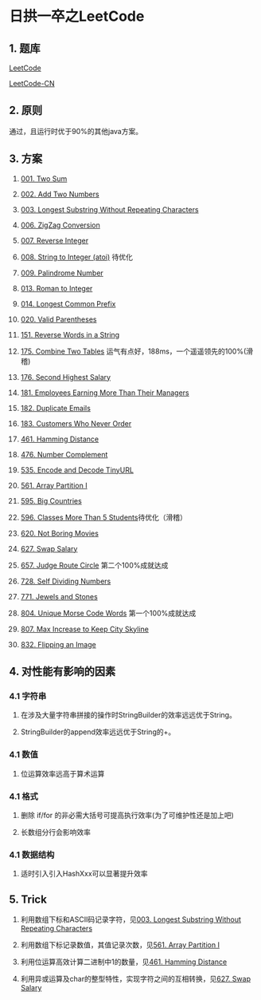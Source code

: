 # 日拱一卒之LeetCode

## 1. 题库
[LeetCode](https://leetcode.com/problemset/all/)

[LeetCode-CN](https://leetcode-cn.com/problemset/all/)

## 2. 原则
通过，且运行时优于90%的其他java方案。

## 3. 方案

1. [001. Two Sum](src/me/rainking/TwoSum.java)

1. [002. Add Two Numbers](src/me/rainking/AddTwoNumbers.java)

1. [003. Longest Substring Without Repeating Characters](src/me/rainking/LongestSubstringWithoutRepeatingCharacters.java)

1. [006. ZigZag Conversion](src/me/rainking/ZigZagConversion.java)

1. [007. Reverse Integer](src/me/rainking/ReverseInteger.java)

1. [008. String to Integer (atoi)](src/me/rainking/StringToInteger.java) 待优化

1. [009. Palindrome Number](src/me/rainking/PalindromeNumber.java)

1. [013. Roman to Integer](src/me/rainking/RomanToInteger.java)

1. [014. Longest Common Prefix](src/me/rainking/LongestCommonPrefix.java)

1. [020. Valid Parentheses](src/me/rainking/ValidParentheses.java)

1. [151. Reverse Words in a String](src/me/rainking/ReverseInteger.java)

1. [175. Combine Two Tables](src/me/rainking/CombineTwoTables.sql) 运气有点好，188ms，一个遥遥领先的100%(滑稽)

1. [176. Second Highest Salary](src/me/rainking/SecondHighestSalary.sql) 

1. [181. Employees Earning More Than Their Managers](src/me/rainking/EmployeesEarningMoreThanTheirManagers.sql) 

1. [182. Duplicate Emails](src/me/rainking/DuplicateEmails.sql) 

1. [183. Customers Who Never Order](src/me/rainking/CustomersWhoNeverOrder.sql) 

1. [461. Hamming Distance](src/me/rainking/HammingDistance.java)

1. [476. Number Complement](src/me/rainking/NumberComplement.java)

1. [535. Encode and Decode TinyURL](src/me/rainking/EncodeAndDecodeTinyURL.java)

1. [561. Array Partition I](src/me/rainking/ArrayPartitionI.java)

1. [595. Big Countries](src/me/rainking/BigCountries.sql)

1. [596. Classes More Than 5 Students](src/me/rainking/ClassesMoreThan5Students.sql)待优化（滑稽）

1. [620. Not Boring Movies](src/me/rainking/NotBoringMovies.sql)

1. [627. Swap Salary](src/me/rainking/SwapSalary.sql)

1. [657. Judge Route Circle](src/me/rainking/JudgeRouteCircle.java) 第二个100%成就达成

1. [728. Self Dividing Numbers](src/me/rainking/SelfDividingNumbers.java) 

1. [771. Jewels and Stones](src/me/rainking/JewelsAndStones.java)

1. [804. Unique Morse Code Words](src/me/rainking/UniqueMorseCodeWords.java) 第一个100%成就达成

1. [807. Max Increase to Keep City Skyline](src/me/rainking/MaxIncreaseToKeepCitySkyline.java)

1. [832. Flipping an Image](src/me/rainking/FlippingAnImage.java)

## 4. 对性能有影响的因素
### 4.1 字符串
1. 在涉及大量字符串拼接的操作时StringBuilder的效率远远优于String。

1. StringBuilder的append效率远远优于String的+。

### 4.1 数值
1. 位运算效率远高于算术运算

### 4.1 格式
1. 删除 if/for 的非必需大括号可提高执行效率(为了可维护性还是加上吧)

1. 长数组分行会影响效率

### 4.1 数据结构
1. 适时引入引入HashXxx可以显著提升效率

## 5. Trick

1. 利用数组下标和ASCII码记录字符，见[003. Longest Substring Without Repeating Characters](src/me/rainking/LongestSubstringWithoutRepeatingCharacters.java)

1. 利用数组下标记录数值，其值记录次数，见[561. Array Partition I](src/me/rainking/ArrayPartitionI.java)

1. 利用位运算高效计算二进制中1的数量，见[461. Hamming Distance](src/me/rainking/HammingDistance.java)

1. 利用异或运算及char的整型特性，实现字符之间的互相转换，见[627. Swap Salary](src/me/rainking/SwapSalary.sql)
